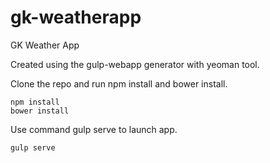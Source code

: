 # gk-weatherapp
GK Weather App

Created using the gulp-webapp generator with yeoman tool.

Clone the repo and run npm install and bower install.
```
npm install
bower install
```

Use command gulp serve to launch app.
```
gulp serve
```
